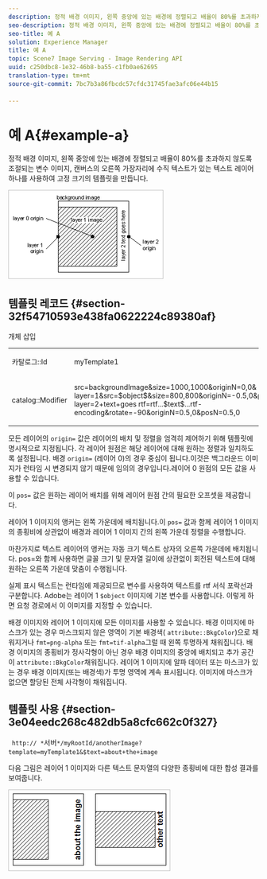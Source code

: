 ```yaml
---
description: 정적 배경 이미지, 왼쪽 중앙에 있는 배경에 정렬되고 배율이 80%를 초과하지 않도록 조절되는 변수 이미지, 캔버스의 오른쪽 가장자리에 수직 텍스트가 있는 텍스트 레이어 하나를 사용하여 고정 크기의 템플릿을 만듭니다.
seo-description: 정적 배경 이미지, 왼쪽 중앙에 있는 배경에 정렬되고 배율이 80%를 초과하지 않도록 조절되는 변수 이미지, 캔버스의 오른쪽 가장자리에 수직 텍스트가 있는 텍스트 레이어 하나를 사용하여 고정 크기의 템플릿을 만듭니다.
seo-title: 예 A
solution: Experience Manager
title: 예 A
topic: Scene7 Image Serving - Image Rendering API
uuid: c250dbc8-1e32-46b8-ba55-c1fb0ae62695
translation-type: tm+mt
source-git-commit: 7bc7b3a86fbcdc57cfdc31745fae3afc06e44b15

---
```



# 예 A{#example-a}

정적 배경 이미지, 왼쪽 중앙에 있는 배경에 정렬되고 배율이 80%를 초과하지 않도록 조절되는 변수 이미지, 캔버스의 오른쪽 가장자리에 수직 텍스트가 있는 텍스트 레이어 하나를 사용하여 고정 크기의 템플릿을 만듭니다.

![](assets/examplea.png)

## 템플릿 레코드 {#section-32f54710593e438fa0622224c89380af}

개체 삽입

<table id="simpletable_97ECA49445634F59B3F1D100412EFC70"> 
 <tr class="strow"> 
  <td class="stentry"> <p> <span class="codeph"> 카탈로그::Id </span> </p> </td> 
  <td class="stentry"> <p> <span class="codeph"> myTemplate1 </span> </p> </td> 
 </tr> 
 <tr class="strow"> 
  <td class="stentry"> <p> <span class="codeph"> catalog::Modifier </span> </p> </td> 
  <td class="stentry"> <p> <span class="codeph"> src=backgroundImage&amp;size=1000,1000&amp;originN=0,0&amp; layer=1&amp;src=$object$&amp;size=800,800&amp;originN=-0.5,0&amp;posN=-0.5,0&amp;&amp; layer=2+text+goes rtf=rtf...$text$...rtf-encoding&amp;rotate=-90&amp;originN=0.5,0&amp;posN=0.5,0 </span> </p> </td> 
 </tr> 
</table>

모든 레이어의 `origin=` 값은 레이어의 배치 및 정렬을 엄격히 제어하기 위해 템플릿에 명시적으로 지정됩니다. 각 레이어 원점은 해당 레이어에 대해 원하는 정렬과 일치하도록 설정됩니다. 배경 `origin=` (레이어 0)의 경우 중심이 됩니다.이것은 백그라운드 이미지가 런타임 시 변경되지 않기 때문에 임의의 경우입니다.레이어 0 원점의 모든 값을 사용할 수 있습니다.

이 `pos=` 값은 원하는 레이어 배치를 위해 레이어 원점 간의 필요한 오프셋을 제공합니다.

레이어 1 이미지의 앵커는 왼쪽 가운데에 배치됩니다.이 `pos=` 값과 함께 레이어 1 이미지의 종횡비에 상관없이 배경과 레이어 1 이미지 간의 왼쪽 가운데 정렬을 수행합니다.

마찬가지로 텍스트 레이어의 앵커는 자동 크기 텍스트 상자의 오른쪽 가운데에 배치됩니다. pos=와 함께 사용하면 글꼴 크기 및 문자열 길이에 상관없이 회전된 텍스트에 대해 원하는 오른쪽 가운데 맞춤이 수행됩니다.

실제 표시 텍스트는 런타임에 제공되므로 변수를 사용하여 텍스트를 rtf 서식 포락선과 구분합니다. Adobe는 레이어 1 `$object` 이미지에 기본 변수를 사용합니다. 이렇게 하면 요청 경로에서 이 이미지를 지정할 수 있습니다.

배경 이미지와 레이어 1 이미지에 모든 이미지를 사용할 수 있습니다. 배경 이미지에 마스크가 있는 경우 마스크되지 않은 영역이 기본 배경색( `attribute::BkgColor`)으로 채워지거나 `fmt=png-alpha` 또는 `fmt=tif-alpha`그럴 때 왼쪽 투명하게 채워집니다. 배경 이미지의 종횡비가 정사각형이 아닌 경우 배경 이미지의 중앙에 배치되고 추가 공간이 `attribute::BkgColor`채워집니다. 레이어 1 이미지에 알파 데이터 또는 마스크가 있는 경우 배경 이미지(또는 배경색)가 투명 영역에 계속 표시됩니다. 이미지에 마스크가 없으면 할당된 전체 사각형이 채워집니다.

## 템플릿 사용 {#section-3e04eedc268c482db5a8cfc662c0f327}

` http:// *`서버`*/myRootId/anotherImage?template=myTemplate1&$text=about+the+image`

다음 그림은 레이어 1 이미지와 다른 텍스트 문자열의 다양한 종횡비에 대한 합성 결과를 보여줍니다.

![](assets/exampleausing.png)

